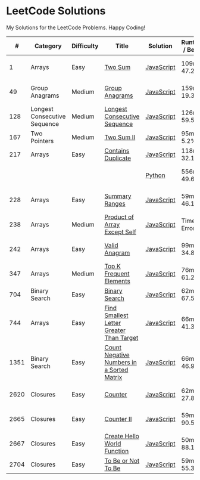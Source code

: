 # LeetCode Solutions

My Solutions for the LeetCode Problems. Happy Coding!

| #    | Category                     | Difficulty | Title                                                                                                                 | Solution                                                               | Runtime / Beats | Memory / Beats  |
| ---- | ---------------------------- | ---------- | --------------------------------------------------------------------------------------------------------------------- | ---------------------------------------------------------------------- | --------------- | --------------- |
| 1    | Arrays                       | Easy       | [Two Sum](https://leetcode.com/problems/two-sum/)                                                                     | [JavaScript](./arrays/js/1_two_sum.js)                                 | 109ms / 47.24%  | 42.4mb / 69.53% |
| 49   | Group Anagrams               | Medium     | [Group Anagrams](https://leetcode.com/problems/group-anagrams/)                                                       | [JavaScript](./arrays/js/49_group_anagrams.js)                         | 159ms / 19.33%  | 54.1mb / 43.19% |
| 128  | Longest Consecutive Sequence | Medium     | [Longest Consecutive Sequence](https://leetcode.com/problems/longest-consecutive-sequence/)                           | [JavaScript](./arrays/js/128_longest_consecutive_sequence.js)          | 126ms / 59.57%  | 64mb / 26.17%   |
| 167  | Two Pointers                 | Medium     | [Two Sum II](https://leetcode.com/problems/two-sum-ii-input-array-is-sorted/)                                         | [JavaScript](./two_pointers/167_two_sum_ii_input_array_sorted.js)      | 95ms / 5.2%     | 48.3mb / 5.30%  |
| 217  | Arrays                       | Easy       | [Contains Duplicate](https://leetcode.com/problems/contains-duplicate/)                                               | [JavaScript](./arrays/js/217_contains_duplicate.js)                    | 118ms / 32.19%  | 54mb / 57.82%   |
|      |                              |            |                                                                                                                       | [Python](./arrays/py/217_contains_duplicate.py)                        | 556ms / 49.60%  | 33.5mb / 11.25% |
| 228  | Arrays                       | Easy       | [Summary Ranges](https://leetcode.com/problems/summary-ranges/)                                                       | [JavaScript](./arrays/js/228_summary_ranges.js)                        | 59ms / 46.14%   | 42.5mb / 11.51% |
| 238  | Arrays                       | Medium     | [Product of Array Except Self](https://leetcode.com/problems/product-of-array-except-self/)                           | [JavaScript](./arrays/js/238_product_of_arrays_except_self.js)         | Timeout Error   | Timeout Error   |
| 242  | Arrays                       | Easy       | [Valid Anagram](https://leetcode.com/problems/valid-anagram/)                                                         | [JavaScript](./arrays/js/242_valid_anagram.js)                         | 99ms / 34.8%    | 47.8mb / 33.75% |
| 347  | Arrays                       | Medium     | [Top K Frequent Elements](https://leetcode.com/problems/top-k-frequent-elements/)                                     | [JavaScript](./arrays/js/347_top_k_frequent_elements.js)               | 76ms / 61.25%   | 45.2mb / 60.83% |
| 704  | Binary Search                | Easy       | [Binary Search](https://leetcode.com/problems/binary-search/)                                                         | [JavaScript](./binary_search/704_binary_search.js)                     | 62ms / 67.50%   | 48.2mb / 7.28%  |
| 744  | Arrays                       | Easy       | [Find Smallest Letter Greater Than Target ](https://leetcode.com/problems/find-smallest-letter-greater-than-target/)  | [JavaScript](./arrays/js/744_smallest_letter_greater_than_target.js)   | 66ms / 41.36%   | 43.5mb / 81.43% |
| 1351 | Binary Search                | Easy       | [Count Negative Numbers in a Sorted Matrix](https://leetcode.com/problems/count-negative-numbers-in-a-sorted-matrix/) | [JavaScript](./binary_search/1351_count_negatives_in_sorted_matrix.js) | 66ms / 46.94%   | 46.5mb / 5.97%  |
| 2620 | Closures                     | Easy       | [Counter](https://leetcode.com/problems/counter/)                                                                     | [JavaScript](./closures/2620_counter.js)                               | 62ms / 27.80%   | 42.4mb / 12.21% |
| 2665 | Closures                     | Easy       | [Counter II](https://leetcode.com/problems/counter-ii/)                                                               | [JavaScript](./closures/2665_counter_II.js)                            | 59ms / 90.51%   | 44.8mb / 37.42% |
| 2667 | Closures                     | Easy       | [Create Hello World Function](https://leetcode.com/problems/create-hello-world-function/)                             | [JavaScript](./closures/2667_create_hello_world_function.js)           | 50ms / 88.12%   | 41.5mb / 73.1%  |
| 2704 | Closures                     | Easy       | [To Be or Not To Be](https://leetcode.com/problems/to-be-or-not-to-be/)                                               | [JavaScript](./closures/2704_to_be_or_not_to_be.js)                    | 59ms / 55.34%   | 41.5mb / 90.2%  |

